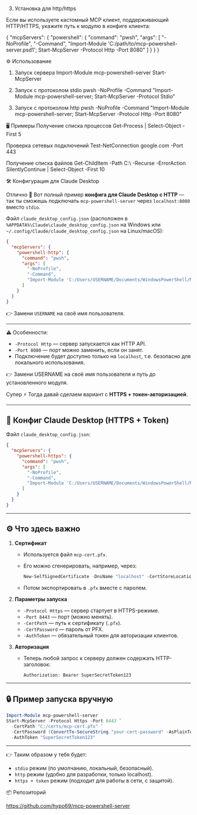 3. Установка для http/https

Если вы используете кастомный MCP клиент, поддерживающий HTTP/HTTPS, укажите путь к модулю в конфиге клиента:

{
  "mcpServers": {
    "powershell": {
      "command": "pwsh",
      "args": [
        "-NoProfile",
        "-Command",
        "Import-Module 'C:/path/to/mcp-powershell-server.psd1'; Start-McpServer -Protocol Http -Port 8080"
      ]
    }
  }
}

⚙️ Использование
1. Запуск сервера
Import-Module mcp-powershell-server
Start-McpServer

2. Запуск с протоколом stdio
pwsh -NoProfile -Command "Import-Module mcp-powershell-server; Start-McpServer -Protocol Stdio"

3. Запуск с протоколом http
pwsh -NoProfile -Command "Import-Module mcp-powershell-server; Start-McpServer -Protocol Http -Port 8080"

🖥️ Примеры
Получение списка процессов
Get-Process | Select-Object -First 5

Проверка сетевых подключений
Test-NetConnection google.com -Port 443

Получение списка файлов
Get-ChildItem -Path C:\ -Recurse -ErrorAction SilentlyContinue | Select-Object -First 10







🛠 Конфигурация для Claude Desktop

Отлично 🚀
Вот полный пример **конфига для Claude Desktop с HTTP** — так ты сможешь подключать `mcp-powershell-server` через `localhost:8080` вместо `stdio`.

Файл `claude_desktop_config.json` (расположен в `%APPDATA%\Claude\claude_desktop_config.json` на Windows или `~/.config/Claude/claude_desktop_config.json` на Linux/macOS):

```json
{
  "mcpServers": {
    "powershell-http": {
      "command": "pwsh",
      "args": [
        "-NoProfile",
        "-Command",
        "Import-Module 'C:/Users/USERNAME/Documents/WindowsPowerShell/Modules/mcp-powershell-server/mcp-powershell-server.psd1'; Start-McpServer -Protocol Http -Port 8080"
      ]
    }
  }
}
```

👉 Замени `USERNAME` на своё имя пользователя.

---

⚠️ Особенности:

* `-Protocol Http` — сервер запускается как HTTP API.
* `-Port 8080` — порт можно заменить, если он занят.
* Подключение будет доступно только на `localhost`, т.е. безопасно для локального использования.



👉 Замени USERNAME на своё имя пользователя и путь до установленного модуля.



Супер ⚡ Тогда давай сделаем вариант с **HTTPS + токен-авторизацией**.

---

## 🔐 Конфиг Claude Desktop (HTTPS + Token)

Файл `claude_desktop_config.json`:

```json
{
  "mcpServers": {
    "powershell-https": {
      "command": "pwsh",
      "args": [
        "-NoProfile",
        "-Command",
        "Import-Module 'C:/Users/USERNAME/Documents/WindowsPowerShell/Modules/mcp-powershell-server/mcp-powershell-server.psd1'; Start-McpServer -Protocol Https -Port 8443 -CertPath 'C:/certs/mcp-cert.pfx' -CertPassword (ConvertTo-SecureString 'your-cert-password' -AsPlainText -Force) -AuthToken 'SuperSecretToken123'"
      ]
    }
  }
}
```

---

## ⚙️ Что здесь важно

1. **Сертификат**

   * Используется файл `mcp-cert.pfx`.
   * Его можно сгенерировать, например, через:

     ```powershell
     New-SelfSignedCertificate -DnsName "localhost" -CertStoreLocation "Cert:\CurrentUser\My"
     ```
   * Потом экспортировать в `.pfx` вместе с паролем.

2. **Параметры запуска**

   * `-Protocol Https` — сервер стартует в HTTPS-режиме.
   * `-Port 8443` — порт (можно менять).
   * `-CertPath` — путь к сертификату (`.pfx`).
   * `-CertPassword` — пароль от PFX.
   * `-AuthToken` — обязательный токен для авторизации клиентов.

3. **Авторизация**

   * Теперь любой запрос к серверу должен содержать HTTP-заголовок:

     ```
     Authorization: Bearer SuperSecretToken123
     ```

---

## 🔒 Пример запуска вручную

```powershell
Import-Module mcp-powershell-server
Start-McpServer -Protocol Https -Port 8443 `
  -CertPath "C:/certs/mcp-cert.pfx" `
  -CertPassword (ConvertTo-SecureString "your-cert-password" -AsPlainText -Force) `
  -AuthToken "SuperSecretToken123"
```

---

👉 Таким образом у тебя будет:

* `stdio` режим (по умолчанию, локальный, безопасный).
* `http` режим (удобно для разработки, только localhost).
* `https + token` режим (подходит для работы в сети, с защитой).







📦 Репозиторий

https://github.com/hypo69/mcp-powershell-server